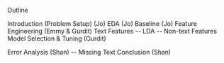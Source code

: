Outline

Introduction (Problem Setup) (Jo)
EDA (Jo)
Baseline (Jo)
Feature Engineering (Emmy & Gurdit)
Text Features
-- LDA
-- Non-text Features
Model Selection & Tuning (Gurdit)


Error Analysis (Shan)
-- Missing Text
Conclusion (Shan)


